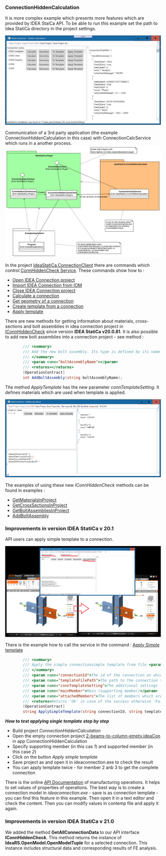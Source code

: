 ### ConnectionHiddenCalculation

It is more complex example which presents more features which are provided by IDEA StaiCa API. To be able to run this example set the path to Idea StatiCa directory in the project settings.

![ConnectionHiddenCalculation](../../../../Images//conn-hidden-calculation.PNG?raw=true)

Communication of a 3rd party application (the example ConnectionHiddenCalculation in this case) with ConnectionCalcService which runs in a another process.
![ConnectionHiddenCalculation](https://github.com/idea-statica/ideastatica-plugin/blob/master/Images/ConnectionHiddenCalculation.svg?raw=true)

In the project [IdeaStatiCa.ConnectionClient](https://github.com/idea-statica/iom-examples/tree/master/ConnCalcExamples/IdeaStatiCa.ConnectionClient) there are commands which control [ConnHiddenCheck Service](https://github.com/idea-statica/ideastatica-plugin/blob/master/IdeaStatiCa.Plugin/IConnHiddenCheck.cs). These commands show how to  :

* [Open IDEA Connection project](../IdeaStatiCa.ConnectionClient/ConHiddenCalcCommands/OpenProjectCommand.cs)
* [Import IDEA Connection from IOM](../IdeaStatiCa.ConnectionClient/ConHiddenCalcCommands/ImportIOMCommand.cs)
* [Close IDEA Connection project](../IdeaStatiCa.ConnectionClient/ConHiddenCalcCommands/CloseProjectCommand.cs)
* [Calculate a connection](../IdeaStatiCa.ConnectionClient/ConHiddenCalcCommands/CalculateConnectionCommand.cs)
* [Get geometry of a connection](../IdeaStatiCa.ConnectionClient/ConHiddenCalcCommands/ConnectionGeometryCommand.cs)
* [Create template from a connection](../IdeaStatiCa.ConnectionClient/ConHiddenCalcCommands/ConnectionToTemplateCommand.cs)
* [Apply template](../IdeaStatiCa.ConnectionClient/ConHiddenCalcCommands/ApplyTemplateCommand.cs)

There are new methods for getting information about materials, cross-sections and bolt assemblies in idea connection project in [IConnHiddenCheck](https://github.com/idea-statica/ideastatica-plugin/blob/master/IdeaStatiCa.Plugin/IConnHiddenCheck.cs) since version **IDEA StatiCa v20.0.81**. It is also possible to add new bolt assemblies into a connection project - see method :

```C#
		/// <summary>
		/// Add the new bolt assembly. Its type is defined by its name (e.g. 'M12 4.6')
		/// </summary>
		/// <param name="boltAssemblyName"></param>
		/// <returns></returns>
		[OperationContract]
		int AddBoltAssembly(string boltAssemblyName);
```        

The method *ApplyTemplate* has the new parameter *connTemplateSetting*. It defines materials which are used when template is applied. 

![Get materials from project](../../../../Images//hidden-check-get_material.png?raw=true)

The examples of using these new *IConnHiddenCheck* methods can be found in examples :

* [GetMaterialsInProject](../IdeaStatiCa.ConnectionClient/ConHiddenCalcCommands/GetMaterialsCommand.cs)
* [GetCrossSectionsInProject](../IdeaStatiCa.ConnectionClient/ConHiddenCalcCommands/GetCrossSectionsCommand.cs)
* [GetBoltAssembliesInProject](../IdeaStatiCa.ConnectionClient/ConHiddenCalcCommands/GetBoltAssembliesCommand.cs)
* [AddBoltAssembly](../IdeaStatiCa.ConnectionClient/ConHiddenCalcCommands/CreateBoltAssemblyCommand.cs)

### Improvements in version IDEA StatiCa v 20.1

API users can apply simple template to a connection.

![ConnectionHiddenCalculation](../../../../Images//apply-simple-template.PNG?raw=true)

There is the example how to call the service in the command : [Apply Simple template](../IdeaStatiCa.ConnectionClient/ConHiddenCalcCommands/ApplySimpleTemplateCommands.cs)

```C#
		/// <summary>
		/// Apply the simple connectionsimple template from file <paramref name="templateFilePath"/> on connection <paramref name="connectionId"/>
		/// </summary>
		/// <param name="connectionId">The id of the connection on which templete will be applied</param>
		/// <param name="templateFilePath">The path to the connection template</param>
		/// <param name="connTemplateSetting">The additional settings - e.g. default bolts</param>
		/// <param name="mainMember">Main (supporting member)</param>
		/// <param name="attachedMembers">The list of members which are supported by <paramref name="mainMember"/></param>
		/// <returns>Returns 'Ok' in case of the success otherwise 'Fail'</returns>
		[OperationContract]
		string ApplySimpleTemplate(string connectionId, string templateFilePath, ApplyConnTemplateSetting connTemplateSetting, int mainMember, List<int> attachedMembers);
``` 

***How to test applying single template step by step***
* Build project *ConnectionHiddenCalculation*
* Open the empty connection project [2-beams-to-column-empty.ideaCon](../ConnectionHiddenCalculation/SingleTemplateTstProjects/2-beams-to-column-empty.ideaCon) in app ConnectionHiddenCalculation 
* Specify supporting member (in this cas *1*) and supported member (in this case *2*)
* Click on the button *Apply simple template*
* Save project as and open it in ideaconnection.exe to check the result
* You can apply template twice - for member 2 anb 3 to get the complete connection

There is the online [API Documentation](https://idea-statica.github.io/iom/ideaconnections-api/latest/index.html) of manufacturing operations. It helps to set values of properties of operations. The best way is to create a connection model in _ideaconnection.exe_ - save is as connection template - you can find this feature in this example. Then open it in a text editor and check the content. Then you can modify values in contemp file and apply it again.

### Improvements in version IDEA StatiCa v 21.0
We added the method __GetAllConnectionData__ to our API interface __IConnHiddenCheck__. This method returns the instance of __IdeaRS.OpenModel.OpenModelTuple__ for a selected connection. This instance includes structural data and corresponding results of FE analysis.



